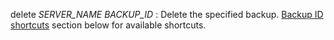delete *SERVER_NAME* *BACKUP_ID*
:   Delete the specified backup. [Backup ID shortcuts](#shortcuts)
    section below for available shortcuts.
